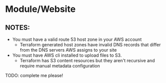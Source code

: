 # Module/Website

## NOTES:
- You must have a valid route 53 host zone in your AWS account
	- Terraform generated host zones have invalid DNS records that differ from the DNS servers AWS assigns to your site
- You must have AWS cli installed to upload files to S3.
	- Terraform has S3 content resources but they aren't recursive and require manual metadata configuration

TODO: complete me please!
